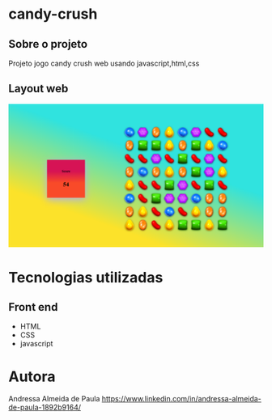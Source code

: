 # candy-crush

## Sobre o projeto

Projeto jogo candy crush web usando javascript,html,css

## Layout web
![web](https://github.com/andressa15alm/candy-crush/blob/main/candy%20crush/img/candyweb.png) 

# Tecnologias utilizadas
## Front end
- HTML 
- CSS
- javascript
# Autora
Andressa Almeida de Paula
https://www.linkedin.com/in/andressa-almeida-de-paula-1892b9164/
